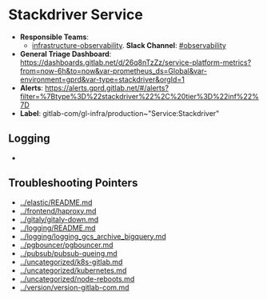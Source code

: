 <!-- MARKER: do not edit this section directly. Edit services/service-catalog.yml then run scripts/generate-docs -->
#  Stackdriver Service

* **Responsible Teams**:
  * [infrastructure-observability](https://about.gitlab.com/handbook/engineering/infrastructure/team/reliability/). **Slack Channel**: [#observability](https://gitlab.slack.com/archives/observability)
* **General Triage Dashboard**: https://dashboards.gitlab.net/d/26q8nTzZz/service-platform-metrics?from=now-6h&to=now&var-prometheus_ds=Global&var-environment=gprd&var-type=stackdriver&orgId=1
* **Alerts**: https://alerts.gprd.gitlab.net/#/alerts?filter=%7Btype%3D%22stackdriver%22%2C%20tier%3D%22inf%22%7D
* **Label**: gitlab-com/gl-infra/production~"Service:Stackdriver"

## Logging

* []()

## Troubleshooting Pointers

* [../elastic/README.md](../elastic/README.md)
* [../frontend/haproxy.md](../frontend/haproxy.md)
* [../gitaly/gitaly-down.md](../gitaly/gitaly-down.md)
* [../logging/README.md](../logging/README.md)
* [../logging/logging_gcs_archive_bigquery.md](../logging/logging_gcs_archive_bigquery.md)
* [../pgbouncer/pgbouncer.md](../pgbouncer/pgbouncer.md)
* [../pubsub/pubsub-queing.md](../pubsub/pubsub-queing.md)
* [../uncategorized/k8s-gitlab.md](../uncategorized/k8s-gitlab.md)
* [../uncategorized/kubernetes.md](../uncategorized/kubernetes.md)
* [../uncategorized/node-reboots.md](../uncategorized/node-reboots.md)
* [../version/version-gitlab-com.md](../version/version-gitlab-com.md)
<!-- END_MARKER -->
